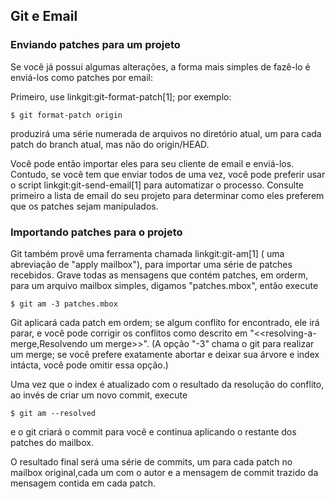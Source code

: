 ﻿## Git e Email ##

### Enviando patches para um projeto ###

Se você já possui algumas alterações, a forma mais simples de fazê-lo é
enviá-los como patches por email:

Primeiro, use linkgit:git-format-patch[1]; por exemplo:

    $ git format-patch origin

produzirá uma série numerada de arquivos no diretório atual, um para cada
patch do branch atual, mas não do origin/HEAD.

Você pode então importar eles para seu cliente de email e enviá-los.
Contudo, se você tem que enviar todos de uma vez, você pode preferir usar
o script linkgit:git-send-email[1] para automatizar o processo.
Consulte primeiro a lista de email do seu projeto para determinar como eles
preferem que os patches sejam manipulados.


### Importando patches para o projeto ###

Git também provê uma ferramenta chamada linkgit:git-am[1] ( uma abreviação de
"apply mailbox"), para importar uma série de patches recebidos.
Grave todas as mensagens que contém patches, em orderm, para um arquivo mailbox
simples, digamos "patches.mbox", então execute

    $ git am -3 patches.mbox

Git aplicará cada patch em ordem; se algum conflito for encontrado, ele irá
parar, e você pode corrigir os conflitos como descrito em
"<<resolving-a-merge,Resolvendo um merge>>". (A opção "-3" chama o git para
realizar um merge; se você prefere exatamente abortar e deixar sua árvore e
index intácta, você pode omitir essa opção.)

Uma vez que o index é atualizado com o resultado da resolução do conflito, ao invés
de criar um novo commit, execute

    $ git am --resolved

e o git criará o commit para você e continua aplicando o restante dos patches do
mailbox.

O resultado final será uma série de commits, um para cada patch no mailbox
original,cada um com o autor e a mensagem de commit trazido da mensagem contida
em cada patch.

